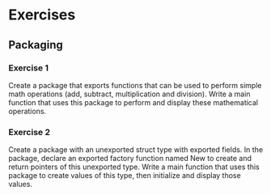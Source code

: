 # Exercises

## Packaging

### Exercise 1
Create a package that exports functions that can be used to perform simple math operations (add, subtract, multiplication and division). Write a main function that uses this package to perform and display these mathematical operations. 

### Exercise 2
Create a package with an unexported struct type with exported fields. In the package, declare an exported factory function named New to create and return pointers of this unexported type. Write a main function that uses this package to create values of this type, then initialize and display those values.
